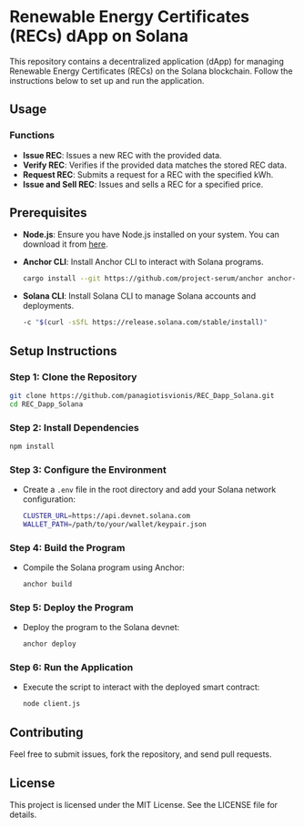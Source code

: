 
# Renewable Energy Certificates (RECs) dApp on Solana

This repository contains a decentralized application (dApp) for managing Renewable Energy Certificates (RECs) on the Solana blockchain. Follow the instructions below to set up and run the application.

## Usage

### Functions
- **Issue REC**: Issues a new REC with the provided data.
- **Verify REC**: Verifies if the provided data matches the stored REC data.
- **Request REC**: Submits a request for a REC with the specified kWh.
- **Issue and Sell REC**: Issues and sells a REC for a specified price.

## Prerequisites

- **Node.js**: Ensure you have Node.js installed on your system. You can download it from [here](https://nodejs.org/).

- **Anchor CLI**: Install Anchor CLI to interact with Solana programs.
  ```bash
  cargo install --git https://github.com/project-serum/anchor anchor-cli --locked
  ```

- **Solana CLI**: Install Solana CLI to manage Solana accounts and deployments.
  ```bash
  -c "$(curl -sSfL https://release.solana.com/stable/install)"
  ```

## Setup Instructions

### Step 1: Clone the Repository
```bash
git clone https://github.com/panagiotisvionis/REC_Dapp_Solana.git
cd REC_Dapp_Solana
```

### Step 2: Install Dependencies
```bash
npm install
```

### Step 3: Configure the Environment
- Create a `.env` file in the root directory and add your Solana network configuration:
  ```bash
  CLUSTER_URL=https://api.devnet.solana.com
  WALLET_PATH=/path/to/your/wallet/keypair.json
  ```

### Step 4: Build the Program
- Compile the Solana program using Anchor:
  ```bash
  anchor build
  ```

### Step 5: Deploy the Program
- Deploy the program to the Solana devnet:
  ```bash
  anchor deploy
  ```

### Step 6: Run the Application
- Execute the script to interact with the deployed smart contract:
  ```bash
  node client.js
  ```

## Contributing
Feel free to submit issues, fork the repository, and send pull requests.

## License
This project is licensed under the MIT License. See the LICENSE file for details.

